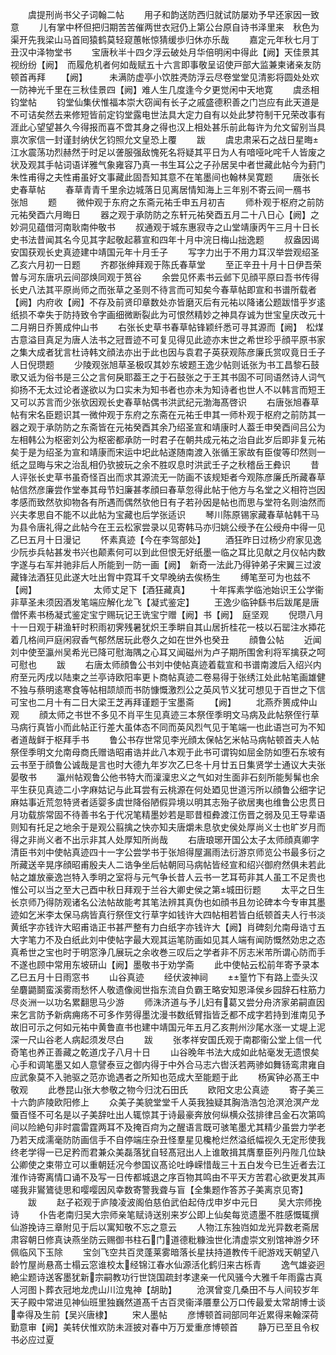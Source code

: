 <!-- { "loadSidebar": true } -->
　　虞提刑尚书父子词翰二帖
　　用子和韵送防西归就试防屡劝予早还家因一致意
　　儿有掌中杯但把归期苦苦催两世衣冠仍上第公台原自诗书泽里来　秋色为渠开先我梁山马首囘猿鹤莫轻窥蕙帐惊猜缓歩归休亦乐哉
　　嘉定元年秋七月丁丑汉中泽物堂书
　　宝唐秋半十四夕浮云破处月华倍明闲中得此【阙】天佳景其视纷纷【阙】　而履危机者何如哉赋五十六言即事敬呈诏使戸部大监兼柬诸亲友防顿首再拜
　　【阙】　　　未满防虚亭小饮胜凴防浮云尽卷堂堂见清影将圆处处欢一防神光千里在三秋佳景四【阙】难人生几度逢今夕更觉闲中天地寛
　　虞丞相钧堂帖
　　钧堂仙集伏惟福本崇大窃闻有长子之戚盛德积善之门岂应有此天道是不可诘矣然去来修短皆前定钧堂露电世法具大定力自有以处此梦符制干兄荣改事有涯此心望望甚久今得报而喜不啻其身之得也汉上相处甚乐前此每许为允文留别当具禀次家信一封谨封纳伏乞钧照允文皇恐上覆
　　跋
　　虞忠肃采石之战日星晦江水震荡功烈赫然于时足以詟服强敌愧死名将疑其平日为人有喑哑叱咤千人皆废之状及观其手帖词语详雅气象雍容乃真一书生耳公之子孙居吴中者世藏此帖今为葑门朱性甫得之夫性甫虽好文事藏此固吾知其意不在笔墨间也翰林吴寛题
　　唐张长史春草帖
　　春草青青千里余边城落日见离居情知海上三年别不寄云间一鴈书　张旭
　　题
　　微仲观于东府之东斋元祐壬申五月初吉
　　师朴观于枢府之前防元祐癸酉六月晦日
　　器之观于承防防之东轩元祐癸酉五月二十八日心【阙】之妙洞见蕴借河南耿南仲敬书
　　叔通观于城东惠寂寺之山堂靖康丙午三月十日长史书法昔闻其名今见其字起敬起慕宣和四年十月中浣日梅山拙逸题
　　叔盎因谒安国获观长史真迹建中靖国元年十月壬子
　　写字力出于不用力耳汉举尝观绍圣乙亥六月初一日题
　　齐郡张绅拜观于陈氏春草堂
　　至正辛丑十月十日伊吾荣曽与河东唐巩云间邵焕同观于筼谷
　　余尝见怀素书云邺下见顔平原曰吾书传得长史八法其平原尚师之而张草之圣则不待言而可知矣今春草帖即宣和书谱所载者【阙】内府收【阙】不存及前贤印章数处亦皆磨灭后有元祐以降诸公题跋惜乎岁逺纸损不幸失于防持致令字画细微断裂此为可恨然精妙之神具存诚为世宝皇庆改元十二月朔日乔篑成仲山书
　　右张长史草书春草帖锋颖纤悉可寻其源而【阙】　松煤古意溢目真足为唐人法书之冠晋迹不可复见得见此迹亦末世之希世珍乎顔平原书家之集大成者犹言杜诗韩文顔法亦出于此也因与袁君子英获观陈彦廉氏赏叹竟日壬子人日倪瓒题
　　少陵观张旭草圣极叹其妙东坡题王逸少帖则诋张为书工昌黎石鼓歌又诋为俗书是三公之言何戾耶葢王之于石鼓张之于王其书固不可同语然诗人词气抑扬不无太过论者遂欲以为口实未为知书者也亦未为知诗者也世人不以韩言而短王又可以苏言而少张欤因观长史春草帖偶书洪武纪元渤海髙啓识
　　右唐张旭春草帖有宋名臣题识其一微仲观于东府之东斋在元祐壬申其一师朴观于枢府之前防其一器之观于承防防之东斋皆在元祐癸酉其余乃绍圣宣和靖康时人葢壬申癸酉间吕公为左相韩公为枢密刘公为枢密都承防一时君子在朝共成元祐之治自此岁后即非复元祐矣于是为绍圣为宣和靖康而宋运中圯此帖遂随南渡入张循王家故有臣俊等印然则一纸之显晦与宋之治乱相仍欤披玩之余不胜叹息时洪武壬子之秋稽岳王彜识
　　昔人评张长史草书虽奇怪百出而求其源流无一防画不该规矩者今观陈彦廉氏所藏春草帖信然彦廉尝作堂奉其母节妇廉甚孝顔曰春草忽得此帖于他方与名堂之义相符岂因孝感而致然欤抑物各有所遇而偶然欤他日有子若孙因是帖也而思与堂符名则油然而兴夫孝思自不能不以此帖为宝藏也后学张适识
　　琴川陈原锡家藏春草帖韩干马为县令唐礼得之此帖今在王云松家尝录以见寄韩马亦归姚公绶予在公绶舟中得一见乙巳五月十日漫记
　　怀素真迹【今在李驾部处】
　　酒狂昨日过杨少府家见逸少阮歩兵帖甚发书兴也颠素何可以到此但恨无好纸墨一临之耳比见献之月仪帖内数字遂与右军并驰非后人所能到一防一画【阙】　新奇一法此乃得钟弟子宋翼三过波藏锋法酒狂见此遂大吐出胷中霓耳千文早晚纳去俟杨生
　　缚笔至可为也兹不【阙】　　　　　　　太师丈足下【酒狂藏真】
　　十年挥素学临池始识王公学衞非草圣未须因酒发笔端应解化龙飞【凝式鉴定】
　　王逸少临钟繇书后跋尾是唐僧怀素书杨凝式鉴定宝宁赐玩记王诜宝宁赠【阙】书【阙】　庭坚观
　　倪瓒八月十一日观于耕渔轩时积雨初霁残暑犹炽王季畊自其山居折桂花一枝以石罂注水揷花着几格间戸庭闲寂香气郁然居玩此卷久之如在世外也癸丑
　　顔鲁公帖
　　近闻刘中使至瀛州吴希光已降可慰海隅之心耳又闻磁州为卢子期所围舍利将军擒获之呵可慰也
　　跋
　　右唐太师顔鲁公书刘中使帖真迹着载宣和书谱南渡后入绍兴内府至元丙戌以陆柬之兰亭诗欧阳率更卜商帖真迹二卷易得于张绣江处此帖笔画雄健不独与蔡明逺寒食等帖相颉颃而书防慷慨激烈公之英风节义犹可想见于百世之下信可宝也二月十有二日大梁王芝再拜谨题于宝墨斋
　　【阙】
　　北燕乔篑成仲山观
　　顔太师之书世不多见不肖平生见真迹三本祭侄季明文马病及此帖祭侄行草马病行真皆小而此帖正行差大虽体态不同而英风烈气见于笔端一也此语岂可为不知者道哉鲜于枢拜手书
　　鲁公书存世常见李光顔太保帖乞米帖马病帖顿首夫人帖祭侄季明文允南母商氏赠诰昭甫诰并此八本观于此书可谓钩如屈金防如堕石东坡有云书至于顔鲁公诚哉是言也时大德九年岁次乙巳冬十月廿五日集贤学士通议大夫张晏敬书
　　瀛州帖观鲁公他书特大而澟澟忠义之气如对生面非石刻所能髣髴也余平生获见真迹二小字麻姑记与此耳尝有云桃源在何处廼见世道污所以顔鲁公细字记麻姑事近荒忽特贤者适婴多虞世降俗陋假异境以明其志殆子欲居夷也维鲁公忠贯日月功载旂常固不待善书名于代况笔精墨妙若是耶昔桓彜渡江伤晋之弱及见王导辈语则知有托足之地余于是观公翦擒之快亦知夫唐爝未息欤史侯处厚尚义士也旷岁月而得之非尚义者不出示非其人处厚知所尚哉
　　右唐琅琊开国公太子太师顔真卿字清臣书刘中使帖真迹四十一字公尝学书于张旭得屋漏雨法衍游京师览公书最多衍之所藏送辛晃序顔昭甫殷夫人二诰争坐后帖朝囘马病帖皆经宣和绍兴御府然俱未若此帖之雄放豪逸岂特入季明之室将与元气争长昔人云书一艺耳苟非其人虽工不足贵也惟公可以当之至大己酉中秋日拜观于兰谷大卿史侯之第城田衍题
　　太平之日生长京师乃得防观诸名公法帖故能考其笔法辨其真伪也如顔书且勿论碑本今专审其墨迹如乞米李太保马病皆真行祭侄文行草字如钱许大四帖相若皆白纸顿首夫人行书淡黄纸字亦钱许大昭甫诰正书甚严整有力白纸字亦钱许大【阙】肖碑刻允南母诰寸五大字笔力不及白纸此刘中使帖字最大观其运笔防画如见其人端有闻防慨然効忠之态真希世之宝也时于明窓浄几展玩之余收巻三叹后之学者非不厉志米芾所谓心防而手不遂也顾中常用东坡研山【阙】墨敬书于劝学斋
　　此中使帖云松前年寄予录本乙巳五月十日雨窓书
　　山谷真迹
　　经伏波神祠
　　篁竹下有路上壶头汉垒麏鼯鬬蛮溪雾雨愁怀人敬遗像阅世指东流自负霸王略安知恩泽侯乡园辞石柱筋力尽炎洲一以功名累翻思马少游
　　师洙济道与予儿妇有葛又尝分舟济家弟嗣直因来乞言防予新病痈疡不可多作劳得墨沈漫书数纸臂指皆乏都不成字若持到淮南见予故旧可示之何如元祐中黄鲁直书也建中靖国元年五月乙亥荆州沙尾水涨一丈堤上泥深一尺山谷老人病起须发尽白
　　跋
　　张孝祥安国氏观于南郡衞公堂上信一代奇笔也养正善藏之乾道戊子八月十日
　　山谷晚年书法大成如此帖毫发无遗恨矣心手和调笔墨又如人意譬泰豆之御内得于中外合马志六辔沃若两骖如舞钖鸾肃雍自应武象莫不入驰驱之范亦诡遇者之所知也范成大至能题于此
　　杨寅钟必髙王中敬观
　　此巻昆山张大参敬之物今归沈石田氏
　　欧阳文忠公真迹
　　寄子美三十六韵庐陵欧阳修上
　　众美子美貌堂堂千人英我独疑其胸浩浩包沧溟沧溟产龙蜃百怪不可名是以子美辞吐出人辄惊其于诗最豪奔放何纵横众弦排律吕金石次第鸣间以险絶句非时震雷霆两耳不及掩百疴为之醒语言既可骇笔墨尤其精少虽尝力学老乃若天成濡毫防防画信手不自停端庄杂丑怪羣星见欃枪烂然溢纸幅视久无定形使我终老学得一已足矜而君兼众美磊落犹自轻髙冠出人上谁敢揖其膺羣臣列丹陛几位缺公卿使之束带立可以重朝廷况今参国议髙论吐峥嵘惜哉三十五白发今已生近者去江淮作诗寄离情口诵不及写一日传都城退之序百物其鸣由不平天方苦君心欲更发其声嗟我非鸑鷟徒思和嘤嘤因风幸数寄警我聋与盲【全集题作答苏子美离京见寄】
　　跋
　　赵子崧观于庐陵凌波阁伯慈伯武伯起侍戊申岁中元日
　　吴大宗师挽诗
　　仆告老南归吴大宗师亲笔赋诗送别来岁公即上仙矣每览遗墨不胜感慨辄撰仙游挽诗三章附见于后以寓知敬不忘之意云
　　人物江东独岿如龙光异数老斋居肃容朝日修真诀燕坐防云赐御书柱石门道德粃糠浊世化清虚崇文别馆神游夕环佩临风下玉除
　　宝剑飞空共百灵蓬莱雾暗落长星扶持道教传千祀游戏天朝望八龄竹屋尚悬髙士榻云窓谁校太经锦江春水仙源活化鹤归来古栎青
　　逸气雄姿迥絶尘题诗送客墨犹新宗嗣教功行世饶国疏封孝逮亲一代风骚今大雅千年雨露古真人河图卜葬衣冠地龙虎山川泣鬼神【胡助】
　　沧溟曾变几桑田不与人间较岁年天子殿中常进见神仙班里独巍然道髙千古百灵衞泽餍羣公万口传最爱太常胡博士谈幸得及生前【吴兴唐棣】
　　宋人墨帖
　　彦博顿首祠部同年近累得来翰深荷勤意审【阙】美转伏惟欢防未涯披对春中万万爱重彦博顿首
　　静万已至且令权书必应过夏
